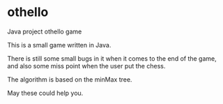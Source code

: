 othello
=======

Java project othello game

This is a small game written in Java.

There is still some small bugs in it when it comes to the end of the game, and also some miss point when the user put the chess.

The algorithm is based on the minMax tree.

May these could help you.
